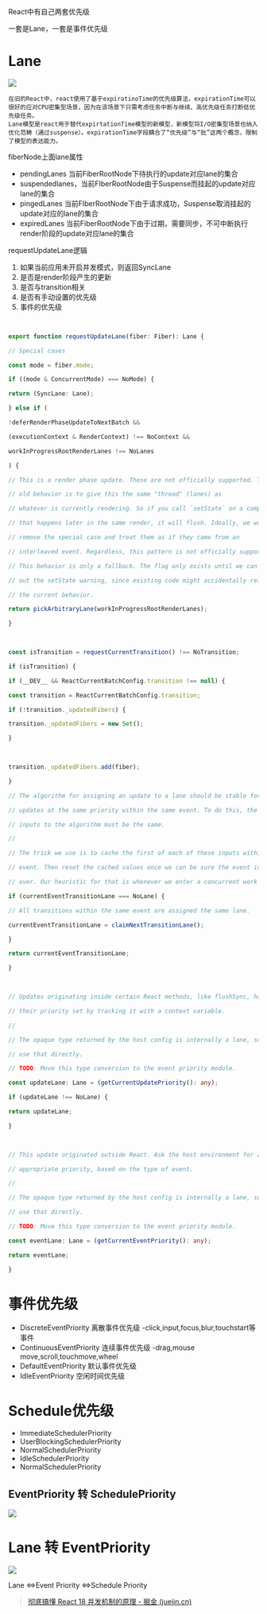 
React中有自己两套优先级

一套是Lane，一套是事件优先级

# Lane

![](https://github.com/StoryKing123/Notes/raw/0dcfed923b1af57ed9132b6f4a19284dd3894883/pics/lanes.png)

	在旧的React中，react使用了基于expiratinoTime的优先级算法，expirationTime可以很好的应对CPU密集型场景，因为在该场景下只需考虑任务中断与继续、高优先级任务打断低优先级任务。
	Lane模型是react用于替代expirtationTime模型的新模型，新模型将I/O密集型场景也纳入优化范畴（通过suspense）。expirationTime字段耦合了“优先级”与“批”这两个概念，限制了模型的表达能力。

fiberNode上面lane属性
* pendingLanes 当前FiberRootNode下待执行的update对应lane的集合
* suspendedlanes，当前FIberRootNode由于Suspense而挂起的update对应lane的集合
* pingedLanes 当前FIberRootNode下由于请求成功，Suspense取消挂起的update对应的lane的集合
* expiredLanes 当前FiberRootNode下由于过期，需要同步，不可中断执行render阶段的update对应lane的集合



requestUpdateLane逻辑
1. 如果当前应用未开启并发模式，则返回SyncLane
2. 是否是render阶段产生的更新
3. 是否与transition相关
4. 是否有手动设置的优先级
5. 事件的优先级

```typescript
  

export function requestUpdateLane(fiber: Fiber): Lane {

// Special cases

const mode = fiber.mode;

if ((mode & ConcurrentMode) === NoMode) {

return (SyncLane: Lane);

} else if (

!deferRenderPhaseUpdateToNextBatch &&

(executionContext & RenderContext) !== NoContext &&

workInProgressRootRenderLanes !== NoLanes

) {

// This is a render phase update. These are not officially supported. The

// old behavior is to give this the same "thread" (lanes) as

// whatever is currently rendering. So if you call `setState` on a component

// that happens later in the same render, it will flush. Ideally, we want to

// remove the special case and treat them as if they came from an

// interleaved event. Regardless, this pattern is not officially supported.

// This behavior is only a fallback. The flag only exists until we can roll

// out the setState warning, since existing code might accidentally rely on

// the current behavior.

return pickArbitraryLane(workInProgressRootRenderLanes);

}

  

const isTransition = requestCurrentTransition() !== NoTransition;

if (isTransition) {

if (__DEV__ && ReactCurrentBatchConfig.transition !== null) {

const transition = ReactCurrentBatchConfig.transition;

if (!transition._updatedFibers) {

transition._updatedFibers = new Set();

}

  

transition._updatedFibers.add(fiber);

}

// The algorithm for assigning an update to a lane should be stable for all

// updates at the same priority within the same event. To do this, the

// inputs to the algorithm must be the same.

//

// The trick we use is to cache the first of each of these inputs within an

// event. Then reset the cached values once we can be sure the event is

// over. Our heuristic for that is whenever we enter a concurrent work loop.

if (currentEventTransitionLane === NoLane) {

// All transitions within the same event are assigned the same lane.

currentEventTransitionLane = claimNextTransitionLane();

}

return currentEventTransitionLane;

}

  

// Updates originating inside certain React methods, like flushSync, have

// their priority set by tracking it with a context variable.

//

// The opaque type returned by the host config is internally a lane, so we can

// use that directly.

// TODO: Move this type conversion to the event priority module.

const updateLane: Lane = (getCurrentUpdatePriority(): any);

if (updateLane !== NoLane) {

return updateLane;

}

  

// This update originated outside React. Ask the host environment for an

// appropriate priority, based on the type of event.

//

// The opaque type returned by the host config is internally a lane, so we can

// use that directly.

// TODO: Move this type conversion to the event priority module.

const eventLane: Lane = (getCurrentEventPriority(): any);

return eventLane;

}
```


# 事件优先级
-   DiscreteEventPriority 离散事件优先级
	-click,input,focus,blur,touchstart等事件
-   ContinuousEventPriority 连续事件优先级
	-drag,mouse move,scroll,touchmove,wheel
-   DefaultEventPriority 默认事件优先级
-   IdleEventPriority 空闲时间优先级


# Schedule优先级
* ImmediateSchedulerPriority
* UserBlockingSchedulerPriority
* NormalSchedulerPriority
* IdleSchedulerPriority
* NormalSchedulerPriority


## EventPriority 转 SchedulePriority
![](https://github.com/StoryKing123/Notes/raw/0dcfed923b1af57ed9132b6f4a19284dd3894883/pics/lanes_to_event_schedule.png)

# Lane 转 EventPriority


![](https://github.com/StoryKing123/Notes/raw/0dcfed923b1af57ed9132b6f4a19284dd3894883/pics/lanes_to_event_priority.png)


Lane <=>Event Priority <=>Schedule Priority


> [彻底搞懂 React 18 并发机制的原理 - 掘金 (juejin.cn)](https://juejin.cn/post/7171231346361106440#heading-2)